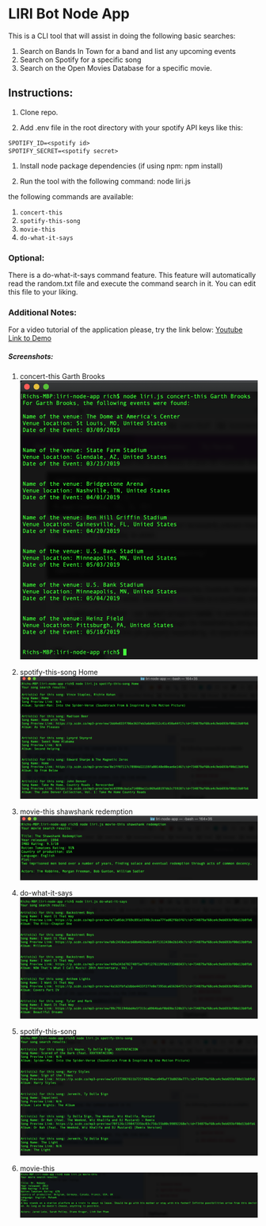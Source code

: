 # LIRI Bot Node App

This is a CLI tool that will assist in doing the following basic searches:

1. Search on Bands In Town for a band and list any upcoming events
1. Search on Spotify for a specific song
1. Search on the Open Movies Database for a specific movie.

## Instructions:

1. Clone repo.

1. Add .env file in the root directory with your spotify API keys like this:

```
SPOTIFY_ID=<spotify id>
SPOTIFY_SECRET=<spotify secret>
```
1. Install node package dependencies (if using npm: npm install)

1. Run the tool with the following command:
node liri.js <command> <query>

the following commands are available:
1. `concert-this`
1. `spotify-this-song`
1. `movie-this`
1. `do-what-it-says`

### Optional:
There is a do-what-it-says command feature. This feature will automatically read the random.txt file and execute the command search in it.
You can edit this file to your liking.

### Additional Notes:
For a video tutorial of the application please, try the link below:
[Youtube Link to Demo](https://youtu.be/BQ64yTZjKIQ)

##### Screenshots:

1. concert-this Garth Brooks
![alt text](images/concert-this.png "concert-this")

1. spotify-this-song Home
![alt text](images/spotify-this.png "spotify-this-song")

1. movie-this shawshank redemption
![alt text](images/movie-this.png "movie-this")

1. do-what-it-says
![alt text](images/do-what-it-says.png "do-what-it-says")

1. spotify-this-song
![alt text](images/spotify-this-empty.png "spotify-this-song empty")

1. movie-this
![alt text](images/movie-this-empty.png "movie-this empty")
